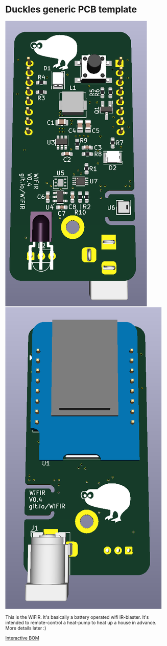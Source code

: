 # Duckles generic PCB template

![top render](renders/top.png)
![bottom render](renders/bot.png)

This is the WiFIR. It's basically a battery operated wifi IR-blaster. It's intended to remote-control a heat-pump to heat up a house in advance. More details later :)

[Interactive BOM](duckle29.github.io/WiFIR/hardware/pcb/ibom.html)
